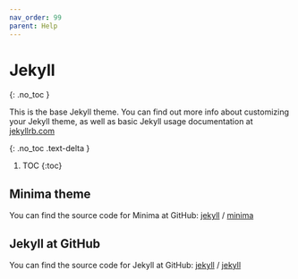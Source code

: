 ```yaml
---
nav_order: 99
parent: Help
---
```


# Jekyll
{: .no_toc }

This is the base Jekyll theme. You can find out more info about customizing your Jekyll theme, as well as basic Jekyll usage documentation at [jekyllrb.com](https://jekyllrb.com/)

{: .no_toc .text-delta }

1. TOC
{:toc}

## Minima theme
You can find the source code for Minima at GitHub:
[jekyll][jekyll-organization] /
[minima](https://github.com/jekyll/minima)

## Jekyll at GitHub
You can find the source code for Jekyll at GitHub:
[jekyll][jekyll-organization] /
[jekyll](https://github.com/jekyll/jekyll)


[jekyll-organization]: https://github.com/jekyll
